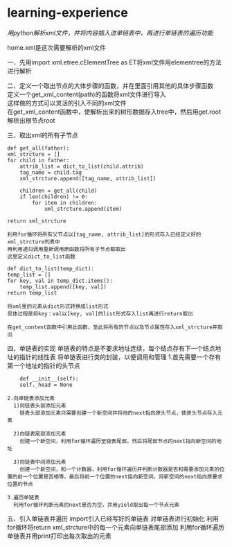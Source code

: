 # learning-experience
*用python解析xml文件，并将内容插入进单链表中，再进行单链表的遍历功能*


home.xml是这次需要解析的xml文件


一、先用import xml.etree.cElementTree as ET将xml文件用elementree的方法进行解析


二、定义一个取出节点的大体步骤的函数，并在里面引用其他的具体步骤函数<br>
    定义一个get_xml_content(path)的函数将xml文件进行导入<br>
    这样做的方式可以灵活的引入不同的xml文件<br>
    在get_xml_content函数中，使解析出来的树形数据存入tree中，然后用get.root解析出根节点root


三、取出xml的所有子节点
    
    def get_all(father):
    xml_strcture = []
    for child in father:
        attrib_list = dict_to_list(child.attrib)
        tag_name = child.tag
        xml_strcture.append([tag_name, attrib_list])

        children = get_all(child)
        if len(children) != 0:
            for item in children:
                xml_strcture.append(item)

    return xml_strcture
    
    利用for循环将所有父节点以[tag_name, attrib_list]的形式存入已经定义好的xml_strcture列表中
    再利用递归调用重新调用原函数将所有子节点都取出
    这里定义dict_to_list函数
    
    def dict_to_list(temp_dict):
    temp_list = []
    for key, val in temp_dict.items():
        temp_list.append([key, val])
    return temp_list
    
    将xml里的元素从dict形式转换成list形式
    具体过程是将key：val以[key, val]的list形式存入list再进行return取出
    
    在get_content函数中引用此函数，至此将所有的节点以及节点属性存入xml_strcture并取出
    
    
四、单链表的实现
    单链表的特点是不要求地址连续，每个结点存有下一个结点地址的指针的线性表
    将单链表进行类的封装，以便调用和管理
    1.首先需要一个存有第一个地址的指针的头节点
    
        def __init__(self):
        self._head = None
        
    2.向单链表添加元素
      1)向链表头部添加元素
        链表头部添加元素只需要创建一个新空间并将他的next指向原头节点，使原头节点存入元素
        
      2)向链表尾部添加元素
        创建一个新空间，利用for循环遍历至链表尾部，然后将尾部节点的next指向新空间的地址
        
      3)向链表中间添加元素
        创建一个新空间，和一个计数器，利用for循环遍历并判断计数器是否和需要添加元素的位置的前一个位置是否相等，最后将前一个位置的next指向新空间，将新空间的next指向原要求位置的节点
        
    3.遍历单链表
      利用for循环判断元素的next是否为空，并用yield取出每一个节点元素
      
      
五、引入单链表并遍历
    import引入已经写好的单链表
    对单链表进行初始化
    利用for循环将return xml_strcture中的每一个元素向单链表尾部添加
    利用for循环遍历单链表并用print打印出每次取出的元素
